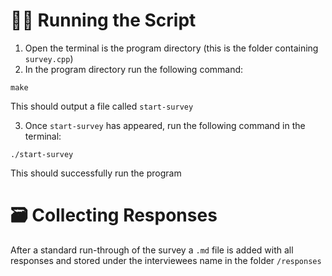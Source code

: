 # 🏃‍♂️ Running the Script

1. Open the terminal is the program directory (this is the folder containing `survey.cpp`)
2. In the program directory run the following command:

`make`

This should output a file called `start-survey`

3. Once `start-survey` has appeared, run the following command in the terminal:

`./start-survey`

This should successfully run the program

# 🗃️ Collecting Responses

After a standard run-through of the survey a `.md` file is added with all responses and stored under the interviewees name in the folder `/responses`
